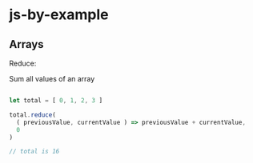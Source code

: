 # js-by-example

## Arrays

Reduce:

Sum all values of an array

```js

let total = [ 0, 1, 2, 3 ]

total.reduce(
  ( previousValue, currentValue ) => previousValue + currentValue,
  0
)

// total is 16
```
